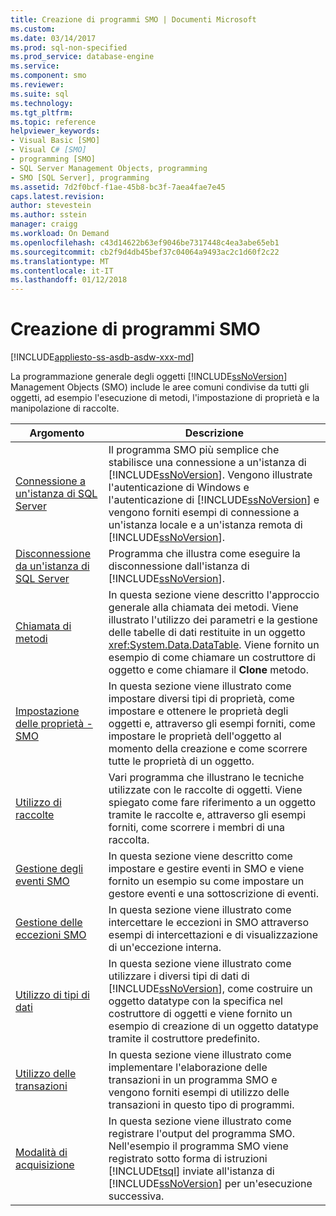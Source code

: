 ```yaml
---
title: Creazione di programmi SMO | Documenti Microsoft
ms.custom: 
ms.date: 03/14/2017
ms.prod: sql-non-specified
ms.prod_service: database-engine
ms.service: 
ms.component: smo
ms.reviewer: 
ms.suite: sql
ms.technology: 
ms.tgt_pltfrm: 
ms.topic: reference
helpviewer_keywords:
- Visual Basic [SMO]
- Visual C# [SMO]
- programming [SMO]
- SQL Server Management Objects, programming
- SMO [SQL Server], programming
ms.assetid: 7d2f0bcf-f1ae-45b8-bc3f-7aea4fae7e45
caps.latest.revision: 
author: stevestein
ms.author: sstein
manager: craigg
ms.workload: On Demand
ms.openlocfilehash: c43d14622b63ef9046be7317448c4ea3abe65eb1
ms.sourcegitcommit: cb2f9d4db45bef37c04064a9493ac2c1d60f2c22
ms.translationtype: MT
ms.contentlocale: it-IT
ms.lasthandoff: 01/12/2018
---
```

# <a name="creating-smo-programs"></a>Creazione di programmi SMO
[!INCLUDE[appliesto-ss-asdb-asdw-xxx-md](../../../includes/appliesto-ss-asdb-asdw-xxx-md.md)]

  La programmazione generale degli oggetti [!INCLUDE[ssNoVersion](../../../includes/ssnoversion-md.md)] Management Objects (SMO) include le aree comuni condivise da tutti gli oggetti, ad esempio l'esecuzione di metodi, l'impostazione di proprietà e la manipolazione di raccolte.  
  
|Argomento|Descrizione|  
|-----------|-----------------|  
|[Connessione a un'istanza di SQL Server](../../../relational-databases/server-management-objects-smo/create-program/connecting-to-an-instance-of-sql-server.md)|Il programma SMO più semplice che stabilisce una connessione a un'istanza di [!INCLUDE[ssNoVersion](../../../includes/ssnoversion-md.md)]. Vengono illustrate l'autenticazione di Windows e l'autenticazione di [!INCLUDE[ssNoVersion](../../../includes/ssnoversion-md.md)] e vengono forniti esempi di connessione a un'istanza locale e a un'istanza remota di [!INCLUDE[ssNoVersion](../../../includes/ssnoversion-md.md)].|  
|[Disconnessione da un'istanza di SQL Server](../../../relational-databases/server-management-objects-smo/create-program/disconnecting-from-an-instance-of-sql-server.md)|Programma che illustra come eseguire la disconnessione dall'istanza di [!INCLUDE[ssNoVersion](../../../includes/ssnoversion-md.md)].|  
|[Chiamata di metodi](../../../relational-databases/server-management-objects-smo/create-program/calling-methods.md)|In questa sezione viene descritto l'approccio generale alla chiamata dei metodi. Viene illustrato l'utilizzo dei parametri e la gestione delle tabelle di dati restituite in un oggetto <xref:System.Data.DataTable>. Viene fornito un esempio di come chiamare un costruttore di oggetto e come chiamare il **Clone** metodo.|  
|[Impostazione delle proprietà - SMO](../../../relational-databases/server-management-objects-smo/create-program/setting-properties-smo.md)|In questa sezione viene illustrato come impostare diversi tipi di proprietà, come impostare e ottenere le proprietà degli oggetti e, attraverso gli esempi forniti, come impostare le proprietà dell'oggetto al momento della creazione e come  scorrere tutte le proprietà di un oggetto.|  
|[Utilizzo di raccolte](../../../relational-databases/server-management-objects-smo/create-program/using-collections.md)|Vari programma che illustrano le tecniche utilizzate con le raccolte di oggetti. Viene spiegato come fare riferimento a un oggetto tramite le raccolte e, attraverso gli esempi forniti, come scorrere i membri di una raccolta.|  
|[Gestione degli eventi SMO](../../../relational-databases/server-management-objects-smo/create-program/handling-smo-events.md)|In questa sezione viene descritto come impostare e gestire eventi in SMO e viene fornito un esempio su come impostare un gestore eventi e una sottoscrizione di eventi.|  
|[Gestione delle eccezioni SMO](../../../relational-databases/server-management-objects-smo/create-program/handling-smo-exceptions.md)|In questa sezione viene illustrato come intercettare le eccezioni in SMO attraverso esempi di intercettazioni e di visualizzazione di un'eccezione interna.|  
|[Utilizzo di tipi di dati](../../../relational-databases/server-management-objects-smo/create-program/working-with-data-types.md)|In questa sezione viene illustrato come utilizzare i diversi tipi di dati di [!INCLUDE[ssNoVersion](../../../includes/ssnoversion-md.md)], come costruire un oggetto datatype con la specifica nel costruttore di oggetti e viene fornito un esempio di creazione di un oggetto datatype tramite il costruttore predefinito.|  
|[Utilizzo delle transazioni](../../../relational-databases/server-management-objects-smo/create-program/using-transactions.md)|In questa sezione viene illustrato come implementare l'elaborazione delle transazioni in un programma SMO e vengono forniti esempi di utilizzo delle transazioni in questo tipo di programmi.|  
|[Modalità di acquisizione](../../../relational-databases/server-management-objects-smo/create-program/using-capture-mode.md)|In questa sezione viene illustrato come registrare l'output del programma SMO. Nell'esempio il programma SMO viene registrato sotto forma di istruzioni [!INCLUDE[tsql](../../../includes/tsql-md.md)] inviate all'istanza di [!INCLUDE[ssNoVersion](../../../includes/ssnoversion-md.md)] per un'esecuzione successiva.|  
  
  
